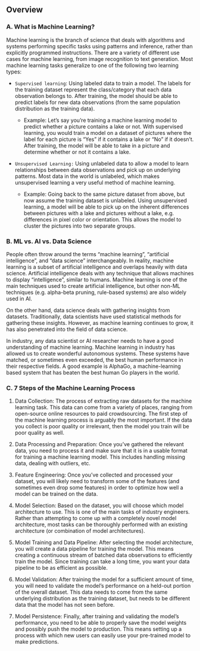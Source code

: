 ## Overview 

### A. What is Machine Learning?

Machine learning is the branch of science that deals with algorithms and systems performing specific tasks using patterns and inference, rather than explicitly programmed instructions. There are a variety of different use cases for machine learning, from image recognition to text generation. Most machine learning tasks generalize to one of the following two learning types:

* <code>Supervised learning</code>: Using labeled data to train a model. The labels for the training dataset represent the class/category that each data observation belongs to. After training, the model should be able to predict labels for new data observations (from the same population distribution as the training data).

	* Example: Let’s say you’re training a machine learning model to predict whether a picture contains a lake or not. With supervised learning, you would train a model on a dataset of pictures where the label for each picture is “Yes” if it contains a lake or “No” if it doesn’t. After training, the model will be able to take in a picture and determine whether or not it contains a lake.

* <code>Unsupervised Learning:</code> Using unlabeled data to allow a model to learn relationships between data observations and pick up on underlying patterns. Most data in the world is unlabeled, which makes unsupervised learning a very useful method of machine learning.

	* Example: Going back to the same picture dataset from above, but now assume the training dataset is unlabeled. Using unsupervised learning, a model will be able to pick up on the inherent differences between pictures with a lake and pictures without a lake, e.g. differences in pixel color or orientation. This allows the model to cluster the pictures into two separate groups.

### B. ML vs. AI vs. Data Science

People often throw around the terms “machine learning”, “artificial intelligence”, and “data science” interchangeably. In reality, machine learning is a subset of artificial intelligence and overlaps heavily with data science. Artificial intelligence deals with any technique that allows machines to display “intelligence”, similar to humans. Machine learning is one of the main techniques used to create artificial intelligence, but other non-ML techniques (e.g. alpha-beta pruning, rule-based systems) are also widely used in AI.

On the other hand, data science deals with gathering insights from datasets. Traditionally, data scientists have used statistical methods for gathering these insights. However, as machine learning continues to grow, it has also penetrated into the field of data science.

In industry, any data scientist or AI researcher needs to have a good understanding of machine learning. Machine learning in industry has allowed us to create wonderful autonomous systems. These systems have matched, or sometimes even exceeded, the best human performance in their respective fields. A good example is AlphaGo, a machine-learning based system that has beaten the best human Go players in the world.

### C. 7 Steps of the Machine Learning Process

1. Data Collection: The process of extracting raw datasets for the machine learning task. This data can come from a variety of places, ranging from open-source online resources to paid crowdsourcing. The first step of the machine learning process is arguably the most important. If the data you collect is poor quality or irrelevant, then the model you train will be poor quality as well.

2. Data Processing and Preparation: Once you’ve gathered the relevant data, you need to process it and make sure that it is in a usable format for training a machine learning model. This includes handling missing data, dealing with outliers, etc.

3. Feature Engineering: Once you’ve collected and processed your dataset, you will likely need to transform some of the features (and sometimes even drop some features) in order to optimize how well a model can be trained on the data.

4. Model Selection: Based on the dataset, you will choose which model architecture to use. This is one of the main tasks of industry engineers. Rather than attempting to come up with a completely novel model architecture, most tasks can be thoroughly performed with an existing architecture (or combination of model architectures).

5. Model Training and Data Pipeline: After selecting the model architecture, you will create a data pipeline for training the model. This means creating a continuous stream of batched data observations to efficiently train the model. Since training can take a long time, you want your data pipeline to be as efficient as possible.

6. Model Validation: After training the model for a sufficient amount of time, you will need to validate the model’s performance on a held-out portion of the overall dataset. This data needs to come from the same underlying distribution as the training dataset, but needs to be different data that the model has not seen before.

7. Model Persistence: Finally, after training and validating the model’s performance, you need to be able to properly save the model weights and possibly push the model to production. This means setting up a process with which new users can easily use your pre-trained model to make predictions.




















